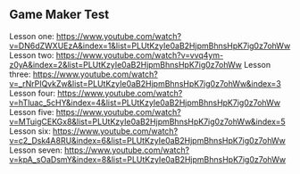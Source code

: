 Game Maker Test
--------------

Lesson one: https://www.youtube.com/watch?v=DN6dZWXUEzA&index=1&list=PLUtKzyIe0aB2HjpmBhnsHpK7ig0z7ohWw
Lesson two: https://www.youtube.com/watch?v=vvq4ym-z0yA&index=2&list=PLUtKzyIe0aB2HjpmBhnsHpK7ig0z7ohWw
Lesson three: https://www.youtube.com/watch?v=_rNrPIQvkZw&list=PLUtKzyIe0aB2HjpmBhnsHpK7ig0z7ohWw&index=3
Lesson four: https://www.youtube.com/watch?v=hTluac_5cHY&index=4&list=PLUtKzyIe0aB2HjpmBhnsHpK7ig0z7ohWw
Lesson five: https://www.youtube.com/watch?v=MTuigCEKGx8&list=PLUtKzyIe0aB2HjpmBhnsHpK7ig0z7ohWw&index=5
Lesson six: https://www.youtube.com/watch?v=c2_Dsk4A8RU&index=6&list=PLUtKzyIe0aB2HjpmBhnsHpK7ig0z7ohWw
Lesson seven: https://www.youtube.com/watch?v=kpA_sOaDsmY&index=8&list=PLUtKzyIe0aB2HjpmBhnsHpK7ig0z7ohWw